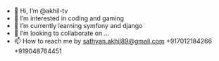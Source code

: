 - 👋 Hi, I’m @akhil-tv
- 👀 I’m interested in coding and gaming
- 🌱 I’m currently learning symfony and django
- 💞️ I’m looking to collaborate on ...
- 📫 How to reach me by 
sathyan.akhil89@gmail.com
+917012184266
+919048764451

<!---
akhil-tv/akhil-tv is a ✨ special ✨ repository because its `README.md` (this file) appears on your GitHub profile.
You can click the Preview link to take a look at your changes.
--->
